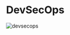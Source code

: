 # DevSecOps
![devsecops](https://user-images.githubusercontent.com/57996036/218657577-070faf05-4432-4888-958f-a72610cf80f5.png)

